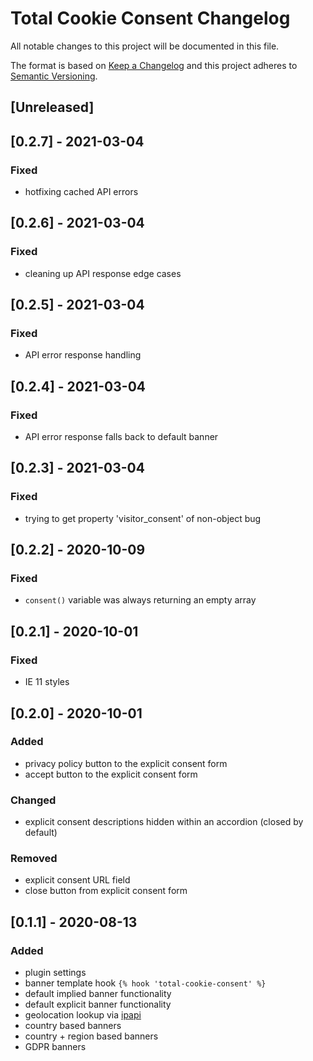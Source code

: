 # Total Cookie Consent Changelog

All notable changes to this project will be documented in this file.

The format is based on [Keep a Changelog](http://keepachangelog.com/) and this project adheres to [Semantic Versioning](http://semver.org/).

## [Unreleased]

## [0.2.7] - 2021-03-04

### Fixed

- hotfixing cached API errors

## [0.2.6] - 2021-03-04

### Fixed

- cleaning up API response edge cases

## [0.2.5] - 2021-03-04

### Fixed

- API error response handling

## [0.2.4] - 2021-03-04

### Fixed

- API error response falls back to default banner

## [0.2.3] - 2021-03-04

### Fixed

- trying to get property 'visitor_consent' of non-object bug

## [0.2.2] - 2020-10-09

### Fixed

- `consent()` variable was always returning an empty array

## [0.2.1] - 2020-10-01

### Fixed

- IE 11 styles

## [0.2.0] - 2020-10-01

### Added

- privacy policy button to the explicit consent form
- accept button to the explicit consent form

### Changed

- explicit consent descriptions hidden within an accordion (closed by default)

### Removed

- explicit consent URL field
- close button from explicit consent form

## [0.1.1] - 2020-08-13

### Added

- plugin settings
- banner template hook `{% hook 'total-cookie-consent' %}`
- default implied banner functionality
- default explicit banner functionality
- geolocation lookup via [ipapi](https://ipapi.com/)
- country based banners
- country + region based banners
- GDPR banners